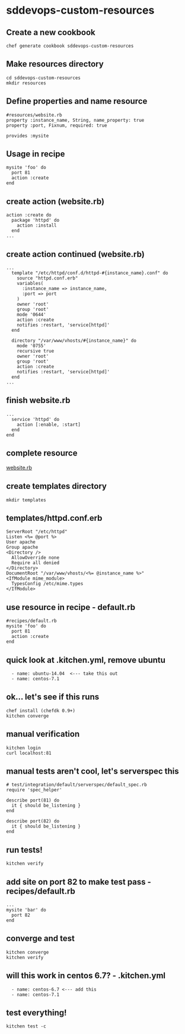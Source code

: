 # sddevops-custom-resources

## Create a new cookbook
    chef generate cookbook sddevops-custom-resources

## Make resources directory
    cd sddevops-custom-resources
    mkdir resources

## Define properties and name resource
    #resources/website.rb
    property :instance_name, String, name_property: true
    property :port, Fixnum, required: true

    provides :mysite

## Usage in recipe
    mysite 'foo' do
      port 81
      action :create
    end

## create action (website.rb)
    action :create do
      package 'httpd' do
        action :install
      end
    ...

## create action continued (website.rb)
    ...
      template "/etc/httpd/conf.d/httpd-#{instance_name}.conf" do
        source "httpd.conf.erb"
        variables(
          :instance_name => instance_name,
          :port => port
        )
        owner 'root'
        group 'root'
        mode '0644'
        action :create
        notifies :restart, 'service[httpd]'
      end

      directory "/var/www/vhosts/#{instance_name}" do
        mode '0755'
        recursive true
        owner 'root'
        group 'root'
        action :create
        notifies :restart, 'service[httpd]'
      end
    ...

## finish website.rb
    ...
      service 'httpd' do
        action [:enable, :start]
      end
    end

## complete resource
[website.rb](https://github.com/kennonkwok/sddevops-custom-resources/blob/master/resources/website.rb)

## create templates directory
    mkdir templates

## templates/httpd.conf.erb
    ServerRoot "/etc/httpd"
    Listen <%= @port %>
    User apache
    Group apache
    <Directory />
      AllowOverride none
      Require all denied
    </Directory>
    DocumentRoot "/var/www/vhosts/<%= @instance_name %>"
    <IfModule mime_module>
      TypesConfig /etc/mime.types
    </IfModule>

## use resource in recipe - default.rb
    #recipes/default.rb
    mysite 'foo' do
      port 81
      action :create
    end

## quick look at .kitchen.yml, remove ubuntu
      - name: ubuntu-14.04  <--- take this out
      - name: centos-7.1


## ok... let's see if this runs
    chef install (chefdk 0.9+)
    kitchen converge

## manual verification
    kitchen login
    curl localhost:81

## manual tests aren't cool, let's serverspec this
    # test/integration/default/serverspec/default_spec.rb
    require 'spec_helper'

    describe port(81) do
      it { should be_listening }
    end

    describe port(82) do
      it { should be_listening }
    end

## run tests!
    kitchen verify

## add site on port 82 to make test pass - recipes/default.rb
    ...
    mysite 'bar' do
      port 82
    end

## converge and test
    kitchen converge
    kitchen verify

## will this work in centos 6.7? - .kitchen.yml
      - name: centos-6.7 <--- add this
      - name: centos-7.1

## test everything!
    kitchen test -c


